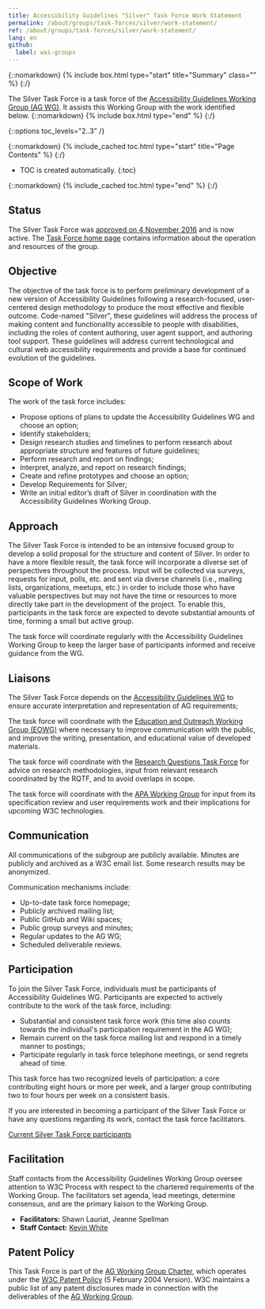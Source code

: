 ```yaml
---
title: Accessibility Guidelines "Silver" Task Force Work Statement
permalink: /about/groups/task-forces/silver/work-statement/
ref: /about/groups/task-forces/silver/work-statement/
lang: en
github:
  label: wai-groups
---
```


{::nomarkdown}
{% include box.html type="start" title="Summary" class="" %}
{:/}

The Silver Task Force is a task force of the [Accessibility Guidelines Working Group (AG WG)](/about/groups/agwg/). It assists this Working Group with the work identified below.
{::nomarkdown}
{% include box.html type="end" %}
{:/}

{::options toc_levels="2..3" /}

{::nomarkdown}
{% include_cached toc.html type="start" title="Page Contents" %}
{:/}

-   TOC is created automatically.
{:toc}

{::nomarkdown}
{% include_cached toc.html type="end" %}
{:/}

## Status

The Silver Task Force was [approved on 4 November 2016](https://lists.w3.org/Archives/Public/w3c-wai-gl/2016OctDec/0396.html) and is now active. The [Task Force home page](/about/groups/task-forces/silver/) contains information about the operation and resources of the group.

## Objective

The objective of the task force is to perform preliminary development of a new version of Accessibility Guidelines following a research-focused, user-centered design methodology to produce the most effective and flexible outcome. Code-named "Silver", these guidelines will address the process of making content and functionality accessible to people with disabilities, including the roles of content authoring, user agent support, and authoring tool support. These guidelines will address current technological and cultural web accessibility requirements and provide a base for continued evolution of the guidelines.

## Scope of Work

The work of the task force includes:

- Propose options of plans to update the Accessibility Guidelines WG and choose an option;
- Identify stakeholders;
- Design research studies and timelines to perform research about appropriate structure and features of future guidelines;
- Perform research and report on findings;
- Interpret, analyze, and report on research findings;
- Create and refine prototypes and choose an option;
- Develop Requirements for Silver;
- Write an initial editor’s draft of Silver in coordination with the Accessibility Guidelines Working Group.

## Approach

The Silver Task Force is intended to be an intensive focused group to develop a solid proposal for the structure and content of Silver. In order to have a more flexible result, the task force will incorporate a diverse set of perspectives throughout the process. Input will be collected via surveys, requests for input, polls, etc. and sent via diverse channels (i.e., mailing lists, organizations, meetups, etc.) in order to include those who have valuable perspectives but may not have the time or resources to more directly take part in the development of the project. To enable this, participants in the task force are expected to devote substantial amounts of time, forming a small but active group.

The task force will coordinate regularly with the Accessibility Guidelines Working Group to keep the larger base of participants informed and receive guidance from the WG.

## Liaisons

The Silver Task Force depends on the [Accessibility Guidelines WG](/about/groups/agwg/) to ensure accurate interpretation and representation of AG requirements;

The task force will coordinate with the [Education and Outreach Working Group (EOWG)](/about/groups/eowg/) where necessary to improve communication with the public, and improve the writing, presentation, and educational value of developed materials.

The task force will coordinate with the [Research Questions Task Force](/about/groups/task-forces/research-questions/) for advice on research methodologies, input from relevant research coordinated by the RQTF, and to avoid overlaps in scope.

The task force will coordinate with the [APA Working Group](/about/groups/apawg/) for input from its specification review and user requirements work and their implications for upcoming W3C technologies.

## Communication

All communications of the subgroup are publicly available. Minutes are publicly and archived as a W3C email list. Some research results may be anonymized.

Communication mechanisms include:

- Up-to-date task force homepage;
- Publicly archived mailing list;
- Public GitHub and Wiki spaces;
- Public group surveys and minutes;
- Regular updates to the AG WG;
- Scheduled deliverable reviews.

## Participation

To join the Silver Task Force, individuals must be participants of Accessibility Guidelines WG. Participants are expected to actively contribute to the work of the task force, including:

- Substantial and consistent task force work (this time also counts towards the individual's participation requirement in the AG WG);
- Remain current on the task force mailing list and respond in a timely manner to postings;
- Participate regularly in task force telephone meetings, or send regrets ahead of time.

This task force has two recognized levels of participation: a core contributing eight hours or more per week, and a larger group contributing two to four hours per week on a consistent basis.

If you are interested in becoming a participant of the Silver Task Force or have any questions regarding its work, contact the task force facilitators.

[Current Silver Task Force participants](https://www.w3.org/2000/09/dbwg/details?group=94845&public=1)

## Facilitation

Staff contacts from the Accessibility Guidelines Working Group oversee attention to W3C Process with respect to the chartered requirements of the Working Group. The facilitators set agenda, lead meetings, determine consensus, and are the primary liaison to the Working Group.

- **Facilitators:** Shawn Lauriat, Jeanne Spellman
- **Staff Contact:** [Kevin White](https://www.w3.org/People#kevin)

## Patent Policy

This Task Force is part of the [AG Working Group Charter](https://www.w3.org/WAI/GL/charter), which operates under the [W3C Patent Policy](https://www.w3.org/Consortium/Patent-Policy-20040205/) (5 February 2004 Version). W3C maintains a public list of any patent disclosures made in connection with the deliverables of the [AG Working Group](https://www.w3.org/2004/01/pp-impl/35422/status).